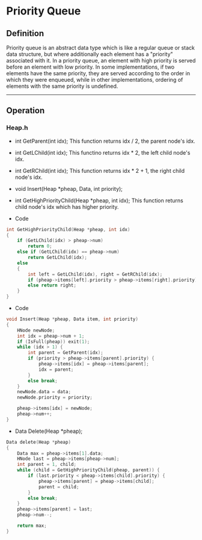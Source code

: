 # Priority Queue


## Definition

 Priority queue is an abstract data type which is like a regular queue or stack data structure, but where additionally each element has a "priority" associated with it.
 In a priority queue, an element with high priority is served before an element with low priority.
 In some implementations, if two elements have the same priority, they are served according to the order in which they were enqueued, while in other implementations, ordering of elements with the same priority is undefined.
 

***

## Operation

 
### Heap.h

* int GetParent(int idx); 
This function returns idx / 2, the parent node's idx.

* int GetLChild(int idx);
This functino returns idx * 2, the left child node's idx.

* int GetRChild(int idx);
This function returns idx * 2 + 1, the right child node's idx.
* void Insert(Heap *pheap, Data, int priority);

* int GetHighPriorityChild(Heap *pheap, int idx);
This function returns child node's idx which has higher priority.
- Code
```c
int GetHighPriorityChild(Heap *pheap, int idx)
{
    if (GetLChild(idx) > pheap->num)
        return 0;
    else if (GetLChild(idx) == pheap->num)
        return GetLChild(idx);
    else
    {
        int left = GetLChild(idx), right = GetRChild(idx);
        if (pheap->items[left].priority > pheap->items[right].priority) return left;
        else return right;
    }
}
```

- Code
```c
void Insert(Heap *pheap, Data item, int priority)
{
    HNode newNode;
    int idx = pheap->num + 1;
    if (IsFull(pheap)) exit(1);
    while (idx > 1) {
        int parent = GetParent(idx);
        if (priority > pheap->items[parent].priority) {
            pheap->items[idx] = pheap->items[parent];
            idx = parent;
        }
        else break;
    }
    newNode.data = data;
    newNode.priority = priority;

    pheap->items[idx] = newNode;
    pheap->num++;
}
```

* Data Delete(Heap *pheap);

```c
Data delete(Heap *pheap)
{
    Data max = pheap->items[1].data;
    HNode last = pheap->items[pheap->num];
    int parent = 1, child;
    while (child = GetHighPriorityChild(pheap, parent)) {
        if (last.priority < pheap->items[child].priority) {
            pheap->items[parent] = pheap->items[child];
            parent = child;
        }
        else break;
    }
    pheap->items[parent] = last;
    pheap->num--;

    return max;
}
```
